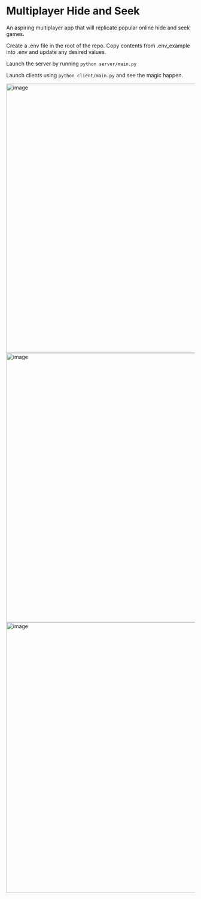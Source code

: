 # Multiplayer Hide and Seek
An aspiring multiplayer app that will replicate popular online hide and seek games.

Create a .env file in the root of the repo. Copy contents from .env_example into .env and update any desired values.

Launch the server by running `python server/main.py`

Launch clients using `python client/main.py` and see the magic happen.

<img width="719" alt="image" src="https://github.com/user-attachments/assets/f4603177-a72c-4be6-9740-9833bd17a9a3">
<img width="719" alt="image" src="https://github.com/user-attachments/assets/d0d6510b-7bc5-45e7-9aed-da465564e64d">
<img width="722" alt="image" src="https://github.com/user-attachments/assets/8cd72d88-e23a-484c-bc01-1aaf8d1f333f">
